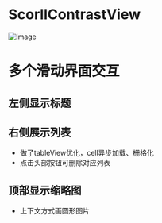 # ScorllContrastView
 ![image](https://github.com/qiven/ScorllContrastView/blob/master/ScorllContrastView.gif)

多个滑动界面交互
===============
左侧显示标题
----------
右侧展示列表
-------
* 做了tableView优化，cell异步加载、栅格化
* 点击头部按钮可删除对应列表

顶部显示缩略图
-------
* 上下文方式画圆形图片
